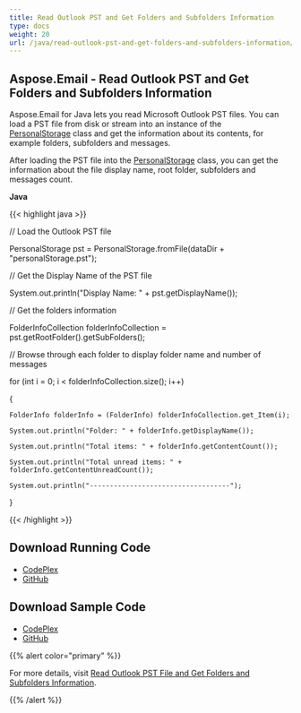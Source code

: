 ```yaml
---
title: Read Outlook PST and Get Folders and Subfolders Information
type: docs
weight: 20
url: /java/read-outlook-pst-and-get-folders-and-subfolders-information/
---
```


## **Aspose.Email - Read Outlook PST and Get Folders and Subfolders Information**
Aspose.Email for Java lets you read Microsoft Outlook PST files. You can load a PST file from disk or stream into an instance of the [PersonalStorage](https://apireference.aspose.com/email/java/com.aspose.email.class-use/PersonalStorage) class and get the information about its contents, for example folders, subfolders and messages.

After loading the PST file into the [PersonalStorage](https://apireference.aspose.com/email/java/com.aspose.email.class-use/PersonalStorage) class, you can get the information about the file display name, root folder, subfolders and messages count.

**Java**

{{< highlight java >}}

 // Load the Outlook PST file

PersonalStorage pst = PersonalStorage.fromFile(dataDir + "personalStorage.pst");

// Get the Display Name of the PST file

System.out.println("Display Name: " + pst.getDisplayName());

// Get the folders information

FolderInfoCollection folderInfoCollection = pst.getRootFolder().getSubFolders();

// Browse through each folder to display folder name and number of messages

for (int i = 0; i < folderInfoCollection.size(); i++)

{

    FolderInfo folderInfo = (FolderInfo) folderInfoCollection.get_Item(i);

    System.out.println("Folder: " + folderInfo.getDisplayName());

    System.out.println("Total items: " + folderInfo.getContentCount());

    System.out.println("Total unread items: " + folderInfo.getContentUnreadCount());

    System.out.println("-----------------------------------");

}

{{< /highlight >}}
## **Download Running Code**
- [CodePlex](https://asposeemailjavaapachepoi.codeplex.com/releases/view/618811)
- [GitHub](https://github.com/aspose-email/Aspose.Email-for-Java/releases/tag/Aspose.Email_Java_for_Apache_POI-v1.0.0)
## **Download Sample Code**
- [CodePlex](https://asposeemailjavaapachepoi.codeplex.com/SourceControl/latest#src/main/java/com/aspose/email/examples/asposefeatures/outlookstorage/readpstfoldernsubfolders/AsposeReadFoldersSubFoldersOfPST.java)
- [GitHub](https://github.com/aspose-email/Aspose.Email-for-Java/tree/master/Plugins/Aspose_Email_for_Apache_POI/src/main/java/com/aspose/email/examples/asposefeatures/outlookstorage/readpstfoldernsubfolders/AsposeReadFoldersSubFoldersOfPST.java)

{{% alert color="primary" %}} 

For more details, visit [Read Outlook PST File and Get Folders and Subfolders Information](/email/java/read-outlook-pst-file-and-get-folders-and-subfolders-information/).

{{% /alert %}}
